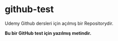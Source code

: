 # github-test
Udemy Github dersleri için açılmış bir Repositorydir.

**Bu bir GitHub test için yazılmış metindir.**
